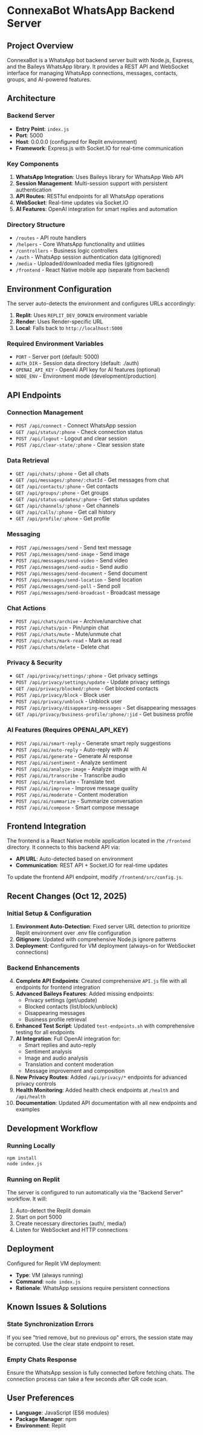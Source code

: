 # ConnexaBot WhatsApp Backend Server

## Project Overview
ConnexaBot is a WhatsApp bot backend server built with Node.js, Express, and the Baileys WhatsApp library. It provides a REST API and WebSocket interface for managing WhatsApp connections, messages, contacts, groups, and AI-powered features.

## Architecture

### Backend Server
- **Entry Point**: `index.js`
- **Port**: 5000
- **Host**: 0.0.0.0 (configured for Replit environment)
- **Framework**: Express.js with Socket.IO for real-time communication

### Key Components
1. **WhatsApp Integration**: Uses Baileys library for WhatsApp Web API
2. **Session Management**: Multi-session support with persistent authentication
3. **API Routes**: RESTful endpoints for all WhatsApp operations
4. **WebSocket**: Real-time updates via Socket.IO
5. **AI Features**: OpenAI integration for smart replies and automation

### Directory Structure
- `/routes` - API route handlers
- `/helpers` - Core WhatsApp functionality and utilities
- `/controllers` - Business logic controllers
- `/auth` - WhatsApp session authentication data (gitignored)
- `/media` - Uploaded/downloaded media files (gitignored)
- `/frontend` - React Native mobile app (separate from backend)

## Environment Configuration

The server auto-detects the environment and configures URLs accordingly:

1. **Replit**: Uses `REPLIT_DEV_DOMAIN` environment variable
2. **Render**: Uses Render-specific URL
3. **Local**: Falls back to `http://localhost:5000`

### Required Environment Variables
- `PORT` - Server port (default: 5000)
- `AUTH_DIR` - Session data directory (default: ./auth)
- `OPENAI_API_KEY` - OpenAI API key for AI features (optional)
- `NODE_ENV` - Environment mode (development/production)

## API Endpoints

### Connection Management
- `POST /api/connect` - Connect WhatsApp session
- `GET /api/status/:phone` - Check connection status
- `POST /api/logout` - Logout and clear session
- `POST /api/clear-state/:phone` - Clear session state

### Data Retrieval
- `GET /api/chats/:phone` - Get all chats
- `GET /api/messages/:phone/:chatId` - Get messages from chat
- `GET /api/contacts/:phone` - Get contacts
- `GET /api/groups/:phone` - Get groups
- `GET /api/status-updates/:phone` - Get status updates
- `GET /api/channels/:phone` - Get channels
- `GET /api/calls/:phone` - Get call history
- `GET /api/profile/:phone` - Get profile

### Messaging
- `POST /api/messages/send` - Send text message
- `POST /api/messages/send-image` - Send image
- `POST /api/messages/send-video` - Send video
- `POST /api/messages/send-audio` - Send audio
- `POST /api/messages/send-document` - Send document
- `POST /api/messages/send-location` - Send location
- `POST /api/messages/send-poll` - Send poll
- `POST /api/messages/send-broadcast` - Broadcast message

### Chat Actions
- `POST /api/chats/archive` - Archive/unarchive chat
- `POST /api/chats/pin` - Pin/unpin chat
- `POST /api/chats/mute` - Mute/unmute chat
- `POST /api/chats/mark-read` - Mark as read
- `POST /api/chats/delete` - Delete chat

### Privacy & Security
- `GET /api/privacy/settings/:phone` - Get privacy settings
- `POST /api/privacy/settings/update` - Update privacy settings
- `GET /api/privacy/blocked/:phone` - Get blocked contacts
- `POST /api/privacy/block` - Block user
- `POST /api/privacy/unblock` - Unblock user
- `POST /api/privacy/disappearing-messages` - Set disappearing messages
- `GET /api/privacy/business-profile/:phone/:jid` - Get business profile

### AI Features (Requires OPENAI_API_KEY)
- `POST /api/ai/smart-reply` - Generate smart reply suggestions
- `POST /api/ai/auto-reply` - Auto-reply with AI
- `POST /api/ai/generate` - Generate AI response
- `POST /api/ai/sentiment` - Analyze sentiment
- `POST /api/ai/analyze-image` - Analyze image with AI
- `POST /api/ai/transcribe` - Transcribe audio
- `POST /api/ai/translate` - Translate text
- `POST /api/ai/improve` - Improve message quality
- `POST /api/ai/moderate` - Content moderation
- `POST /api/ai/summarize` - Summarize conversation
- `POST /api/ai/compose` - Smart compose message

## Frontend Integration

The frontend is a React Native mobile application located in the `/frontend` directory. It connects to this backend API via:

- **API URL**: Auto-detected based on environment
- **Communication**: REST API + Socket.IO for real-time updates

To update the frontend API endpoint, modify `/frontend/src/config.js`.

## Recent Changes (Oct 12, 2025)

### Initial Setup & Configuration
1. **Environment Auto-Detection**: Fixed server URL detection to prioritize Replit environment over .env file configuration
2. **Gitignore**: Updated with comprehensive Node.js ignore patterns
3. **Deployment**: Configured for VM deployment (always-on for WebSocket connections)

### Backend Enhancements
4. **Complete API Endpoints**: Created comprehensive `API.js` file with all endpoints for frontend integration
5. **Advanced Baileys Features**: Added missing endpoints:
   - Privacy settings (get/update)
   - Blocked contacts (list/block/unblock)
   - Disappearing messages
   - Business profile retrieval
6. **Enhanced Test Script**: Updated `test-endpoints.sh` with comprehensive testing for all endpoints
7. **AI Integration**: Full OpenAI integration for:
   - Smart replies and auto-reply
   - Sentiment analysis
   - Image and audio analysis
   - Translation and content moderation
   - Message improvement and composition
8. **New Privacy Routes**: Added `/api/privacy/*` endpoints for advanced privacy controls
9. **Health Monitoring**: Added health check endpoints at `/health` and `/api/health`
10. **Documentation**: Updated API documentation with all new endpoints and examples

## Development Workflow

### Running Locally
```bash
npm install
node index.js
```

### Running on Replit
The server is configured to run automatically via the "Backend Server" workflow. It will:
1. Auto-detect the Replit domain
2. Start on port 5000
3. Create necessary directories (auth/, media/)
4. Listen for WebSocket and HTTP connections

## Deployment

Configured for Replit VM deployment:
- **Type**: VM (always running)
- **Command**: `node index.js`
- **Rationale**: WhatsApp sessions require persistent connections

## Known Issues & Solutions

### State Synchronization Errors
If you see "tried remove, but no previous op" errors, the session state may be corrupted. Use the clear state endpoint to reset.

### Empty Chats Response
Ensure the WhatsApp session is fully connected before fetching chats. The connection process can take a few seconds after QR code scan.

## User Preferences
- **Language**: JavaScript (ES6 modules)
- **Package Manager**: npm
- **Environment**: Replit
